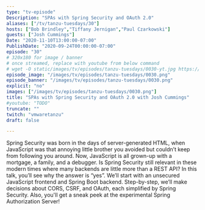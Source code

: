 ```yaml
---
type: "tv-episode"
Description: "SPAs with Spring Security and OAuth 2.0"
aliases: ["/tv/tanzu-tuesdays/30"]
hosts: ["Bob Brindley","Tiffany Jernigan","Paul Czarkowski"]
guests: ["Josh Cummings"]
Date: "2020-11-10T13:00:00-07:00"
PublishDate: "2020-09-24T00:00:00-07:00"
episode: "30"
# 320x180 for image / banner
# once streamed, replace with youtube from below command
# wget -O static/images/tv/episodes/tanzu-tuesdays/0030-yt.jpg https://img.youtube.com/vi/TODO/mqdefault.jpg
episode_image: "/images/tv/episodes/tanzu-tuesdays/0030.png"
episode_banner: "/images/tv/episodes/tanzu-tuesdays/0030.png"
explicit: "no"
images: ["/images/tv/episodes/tanzu-tuesdays/0030.png"]
title: "SPAs with Spring Security and OAuth 2.0 with Josh Cummings"
#youtube: "TODO"
truncate: ""
twitch: "vmwaretanzu"
draft: false

---
```


Spring Security was born in the days of server-generated HTML, when JavaScript was that annoying little brother you avoided but couldn’t keep from following you around. Now, JavaScript is all grown-up with a mortgage, a family, and a debugger. Is Spring Security still relevant in these modern times where many backends are little more than a REST API? In this talk, you’ll see why the answer is “yes”. We’ll start with an unsecured JavaScript frontend and Spring Boot backend. Step-by-step, we’ll make decisions about CORS, CSRF, and OAuth, each simplified by Spring Security. Also, you'll get a sneak peek at the experimental Spring Authorization Server!
